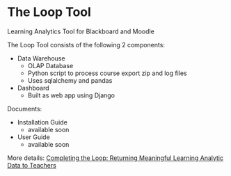 # The Loop Tool
Learning Analytics Tool for Blackboard and Moodle

The Loop Tool consists of the following 2 components:
* Data Warehouse
  * OLAP Database
  * Python script to process course export zip and log files
  * Uses sqlalchemy and pandas
* Dashboard
  * Built as web app using Django

Documents:
* Installation Guide
  * available soon
* User Guide
  * available soon

More details: [Completing the Loop: Returning Meaningful Learning Analytic Data to Teachers](http://melbourne-cshe.unimelb.edu.au/research/edutech/completing-the-loop)